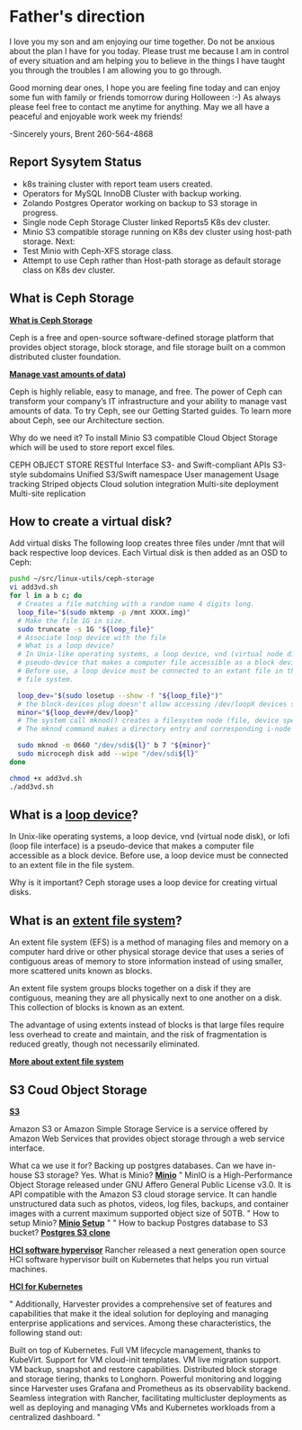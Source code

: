 # Father's direction

I love you my son and am enjoying our time together.  Do not be anxious about the plan I have for you today. Please trust me because I am in control of every situation and am helping you to believe in the things I have taught you through the troubles I am allowing you to go through.


Good morning dear ones,
I hope you are feeling fine today and can enjoy some fun with family or friends tomorrow during Holloween :-)  As always please feel free to contact me anytime for anything.  May we all have a peaceful and enjoyable work week my friends!

-Sincerely yours,
Brent
260-564-4868

## Report Sysytem Status

- k8s training cluster with report team users created.
- Operators for MySQL InnoDB Cluster with backup working.
- Zolando Postgres Operator working on backup to S3 storage in progress.
- Single node Ceph Storage Cluster linked Reports5 K8s dev cluster.
- Minio S3 compatible storage running on K8s dev cluster using host-path storage.
Next:
- Test Minio with Ceph-XFS storage class.
- Attempt to use Ceph rather than Host-path storage as default storage class on K8s dev cluster.

## What is Ceph Storage

**[What is Ceph Storage](https://en.wikipedia.org/wiki/Ceph_(software))**

Ceph is a free and open-source software-defined storage platform that provides object storage, block storage, and file storage built on a common distributed cluster foundation.

**[Manage vast amounts of data](https://docs.ceph.com/en/reef/))**

Ceph is highly reliable, easy to manage, and free. The power of Ceph can transform your company’s IT infrastructure and your ability to manage vast amounts of data. To try Ceph, see our Getting Started guides. To learn more about Ceph, see our Architecture section.

Why do we need it? To install Minio S3 compatible Cloud Object Storage which will be used to store report excel files.

CEPH OBJECT STORE
RESTful Interface
S3- and Swift-compliant APIs
S3-style subdomains
Unified S3/Swift namespace
User management
Usage tracking
Striped objects
Cloud solution integration
Multi-site deployment
Multi-site replication

## How to create a virtual disk?

Add virtual disks
The following loop creates three files under /mnt that will back respective loop devices. Each Virtual disk is then added as an OSD to Ceph:

```bash
pushd ~/src/linux-utils/ceph-storage
vi add3vd.sh
for l in a b c; do
  # Creates a file matching with a random name 4 digits long.
  loop_file="$(sudo mktemp -p /mnt XXXX.img)"
  # Make the file 1G in size.
  sudo truncate -s 1G "${loop_file}"
  # Associate loop device with the file
  # What is a loop device?
  # In Unix-like operating systems, a loop device, vnd (virtual node disk), # or lofi (loop file interface) is a 
  # pseudo-device that makes a computer file accessible as a block device. 
  # Before use, a loop device must be connected to an extant file in the
  # file system.

  loop_dev="$(sudo losetup --show -f "${loop_file}")"
  # the block-devices plug doesn't allow accessing /dev/loopX devices so we make those same devices available under alternate names (/dev/sdiY)
  minor="${loop_dev##/dev/loop}"
  # The system call mknod() creates a filesystem node (file, device special file, or named pipe) named pathname, with attributes specified by mode and dev.
  # The mknod command makes a directory entry and corresponding i-node for a special file. The first parameter is the name of the entry device. The b flag indicates that the special file. The last two parameters of the first form are numbers that specify the Major device and the Minor device. The Major device number helps the operating system find the device driver code. Major device number 7 is for loop devices. The Minor device number is the unit drive or line number that might be either decimal or octal.  

  sudo mknod -m 0660 "/dev/sdi${l}" b 7 "${minor}"
  sudo microceph disk add --wipe "/dev/sdi${l}"
done

chmod +x add3vd.sh
./add3vd.sh
```

## What is a **[loop device](https://en.wikipedia.org/wiki/Loop_device)**?

In Unix-like operating systems, a loop device, vnd (virtual node disk), or lofi (loop file interface) is a pseudo-device that makes a computer file accessible as a block device. Before use, a loop device must be connected to an extent file in the file system.

Why is it important?  Ceph storage uses a loop device for creating virtual disks.

## What is an **[extent file system](https://www.easytechjunkie.com/what-is-an-extent-file-system.htm)**?

An extent file system (EFS) is a method of managing files and memory on a computer hard drive or other physical storage device that uses a series of contiguous areas of memory to store information instead of using smaller, more scattered units known as blocks.

An extent file system groups blocks together on a disk if they are contiguous, meaning they are all physically next to one another on a disk. This collection of blocks is known as an extent.

The advantage of using extents instead of blocks is that large files require less overhead to create and maintain, and the risk of fragmentation is reduced greatly, though not necessarily eliminated.

**[More about extent file system](../../../linux-utils/ceph-storage/microk8s-ceph-storage.md)**

## S3 Coud Object Storage

**[S3](https://aws.amazon.com/s3/)**

Amazon S3 or Amazon Simple Storage Service is a service offered by Amazon Web Services that provides object storage through a web service interface.

What ca we use it for? Backing up postgres databases.
Can we have in-house S3 storage? Yes.
What is Minio?
**[Minio](https://en.wikipedia.org/wiki/MinIO)**
"
MinIO is a High-Performance Object Storage released under GNU Affero General Public License v3.0. It is API compatible with the Amazon S3 cloud storage service. It can handle unstructured data such as photos, videos, log files, backups, and container images with a current maximum supported object size of 50TB.
"
How to setup Minio?
**[Minio Setup](https://thedatabaseme.de/2022/03/20/i-do-it-on-my-own-then-self-hosted-s3-object-storage-with-minio-and-docker/)**
"
"
How to backup Postgres database to S3 bucket?
**[Postgres S3 clone](https://thedatabaseme.de/2022/03/26/backup-to-s3-configure-zalando-postgres-operator-backup-with-wal-g/)**

**[HCI software hypervisor](https://www.youtube.com/watch?v=tVsMen_e6OI)**
Rancher released a next generation open source HCI software hypervisor built on Kubernetes that helps you run virtual machines.

**[HCI for Kubernetes](https://www.suse.com/c/rancher_blog/using-hyperconverged-infrastructure-for-kubernetes/)**

"
Additionally, Harvester provides a comprehensive set of features and capabilities that make it the ideal solution for deploying and managing enterprise applications and services. Among these characteristics, the following stand out:

Built on top of Kubernetes.
Full VM lifecycle management, thanks to KubeVirt.
Support for VM cloud-init templates.
VM live migration support.
VM backup, snapshot and restore capabilities.
Distributed block storage and storage tiering, thanks to Longhorn.
Powerful monitoring and logging since Harvester uses Grafana and Prometheus as its observability backend.
Seamless integration with Rancher, facilitating multicluster deployments as well as deploying and managing VMs and Kubernetes workloads from a centralized dashboard.
"
